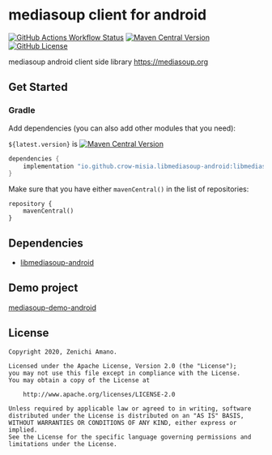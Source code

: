 # mediasoup client for android

[![GitHub Actions Workflow Status](https://img.shields.io/github/actions/workflow/status/crow-misia/libmediasoup-android/android.yml)](https://github.com/crow-misia/libmediasoup-android/actions/workflows/android.yml)
[![Maven Central Version](https://img.shields.io/maven-central/v/io.github.crow-misia.libmediasoup-android/libmediasoup-android)](https://central.sonatype.com/artifact/io.github.crow-misia.libmediasoup-android/libmediasoup-android)
[![GitHub License](https://img.shields.io/github/license/crow-misia/libmediasoup-android)](LICENSE)

mediasoup android client side library https://mediasoup.org

## Get Started

### Gradle

Add dependencies (you can also add other modules that you need):

`${latest.version}` is [![Maven Central Version](https://img.shields.io/maven-central/v/io.github.crow-misia.libmediasoup-android/libmediasoup-android)](https://central.sonatype.com/artifact/io.github.crow-misia.libmediasoup-android/libmediasoup-android)

```groovy
dependencies {
    implementation "io.github.crow-misia.libmediasoup-android:libmediasoup-android:${latest.version}"
}
```

Make sure that you have either `mavenCentral()` in the list of repositories:

```
repository {
    mavenCentral()
}
```

## Dependencies

* [libmediasoup-android](https://github.com/crow-misia/libmediasoup-android)

## Demo project

[mediasoup-demo-android](https://github.com/crow-misia/mediasoup-demo-android)

## License

```
Copyright 2020, Zenichi Amano.

Licensed under the Apache License, Version 2.0 (the "License");
you may not use this file except in compliance with the License.
You may obtain a copy of the License at

    http://www.apache.org/licenses/LICENSE-2.0

Unless required by applicable law or agreed to in writing, software
distributed under the License is distributed on an "AS IS" BASIS,
WITHOUT WARRANTIES OR CONDITIONS OF ANY KIND, either express or implied.
See the License for the specific language governing permissions and
limitations under the License.
```
